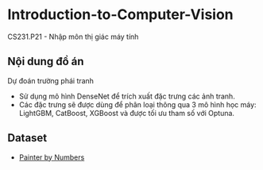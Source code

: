 # Introduction-to-Computer-Vision
CS231.P21 - Nhập môn thị giác máy tính

## Nội dung đồ án
Dự đoán trường phái tranh 
- Sử dụng mô hình DenseNet để trích xuất đặc trưng các ảnh tranh.
- Các đặc trưng sẽ được dùng để phân loại thông qua 3 mô hình học máy: LightGBM, CatBoost, XGBoost và được tối ưu tham số với Optuna.

## Dataset
- [Painter by Numbers](https://www.kaggle.com/c/painter-by-numbers/overview)
